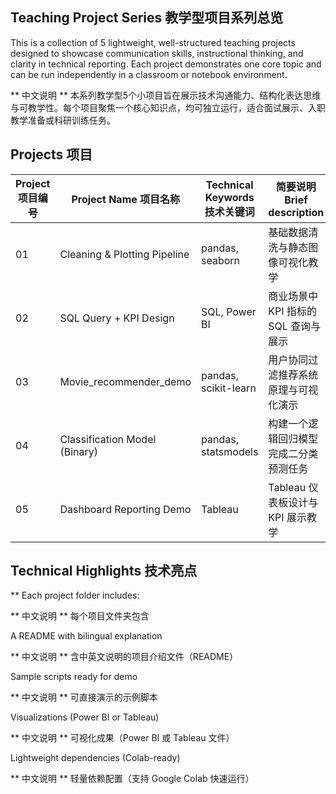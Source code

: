 ## Teaching Project Series 教学型项目系列总览

This is a collection of 5 lightweight, well-structured teaching projects designed to showcase communication skills, instructional thinking, and clarity in technical reporting. Each project demonstrates one core topic and can be run independently in a classroom or notebook environment.

** 中文说明 ** 本系列教学型5个小项目旨在展示技术沟通能力、结构化表达思维与可教学性。每个项目聚焦一个核心知识点，均可独立运行，适合面试展示、入职教学准备或科研训练任务。

## Projects 项目

| Project 项目编号 | Project Name 项目名称 | Technical Keywords 技术关键词 | 简要说明 Brief description |
|----------------|----------------------------|-----------------------------|---------------------------------|
| 01       | Cleaning & Plotting Pipeline     | pandas, seaborn             | 基础数据清洗与静态图像可视化教学      |
| 02       | SQL Query + KPI Design           | SQL, Power BI               | 商业场景中 KPI 指标的 SQL 查询与展示 |
| 03       | Movie_recommender_demo           | pandas, scikit-learn        | 用户协同过滤推荐系统原理与可视化演示   |
| 04       | Classification Model (Binary)    | pandas, statsmodels         | 构建一个逻辑回归模型完成二分类预测任务 |
| 05       | Dashboard Reporting Demo         | Tableau                     | Tableau 仪表板设计与 KPI 展示教学   |

## Technical Highlights 技术亮点

** Each project folder includes:

** 中文说明 ** 每个项目文件夹包含 

A README with bilingual explanation

** 中文说明 ** 含中英文说明的项目介绍文件（README）

Sample scripts ready for demo  

** 中文说明 ** 可直接演示的示例脚本

Visualizations (Power BI or Tableau) 

** 中文说明 ** 可视化成果（Power BI 或 Tableau 文件）

Lightweight dependencies (Colab-ready)

** 中文说明 ** 轻量依赖配置（支持 Google Colab 快速运行）
